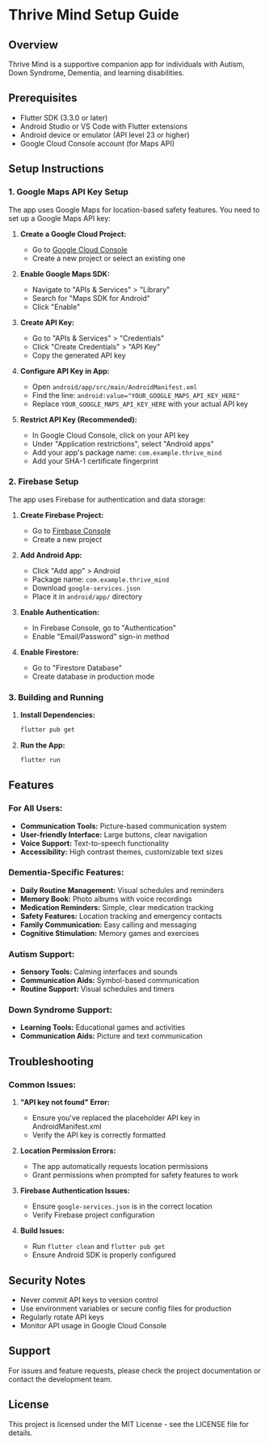 # Thrive Mind Setup Guide

## Overview
Thrive Mind is a supportive companion app for individuals with Autism, Down Syndrome, Dementia, and learning disabilities.

## Prerequisites
- Flutter SDK (3.3.0 or later)
- Android Studio or VS Code with Flutter extensions
- Android device or emulator (API level 23 or higher)
- Google Cloud Console account (for Maps API)

## Setup Instructions

### 1. Google Maps API Key Setup

The app uses Google Maps for location-based safety features. You need to set up a Google Maps API key:

1. **Create a Google Cloud Project:**
   - Go to [Google Cloud Console](https://console.cloud.google.com/)
   - Create a new project or select an existing one

2. **Enable Google Maps SDK:**
   - Navigate to "APIs & Services" > "Library"
   - Search for "Maps SDK for Android"
   - Click "Enable"

3. **Create API Key:**
   - Go to "APIs & Services" > "Credentials"
   - Click "Create Credentials" > "API Key"
   - Copy the generated API key

4. **Configure API Key in App:**
   - Open `android/app/src/main/AndroidManifest.xml`
   - Find the line: `android:value="YOUR_GOOGLE_MAPS_API_KEY_HERE"`
   - Replace `YOUR_GOOGLE_MAPS_API_KEY_HERE` with your actual API key

5. **Restrict API Key (Recommended):**
   - In Google Cloud Console, click on your API key
   - Under "Application restrictions", select "Android apps"
   - Add your app's package name: `com.example.thrive_mind`
   - Add your SHA-1 certificate fingerprint

### 2. Firebase Setup

The app uses Firebase for authentication and data storage:

1. **Create Firebase Project:**
   - Go to [Firebase Console](https://console.firebase.google.com/)
   - Create a new project

2. **Add Android App:**
   - Click "Add app" > Android
   - Package name: `com.example.thrive_mind`
   - Download `google-services.json`
   - Place it in `android/app/` directory

3. **Enable Authentication:**
   - In Firebase Console, go to "Authentication"
   - Enable "Email/Password" sign-in method

4. **Enable Firestore:**
   - Go to "Firestore Database"
   - Create database in production mode

### 3. Building and Running

1. **Install Dependencies:**
   ```bash
   flutter pub get
   ```

2. **Run the App:**
   ```bash
   flutter run
   ```

## Features

### For All Users:
- **Communication Tools:** Picture-based communication system
- **User-friendly Interface:** Large buttons, clear navigation
- **Voice Support:** Text-to-speech functionality
- **Accessibility:** High contrast themes, customizable text sizes

### Dementia-Specific Features:
- **Daily Routine Management:** Visual schedules and reminders
- **Memory Book:** Photo albums with voice recordings
- **Medication Reminders:** Simple, clear medication tracking
- **Safety Features:** Location tracking and emergency contacts
- **Family Communication:** Easy calling and messaging
- **Cognitive Stimulation:** Memory games and exercises

### Autism Support:
- **Sensory Tools:** Calming interfaces and sounds
- **Communication Aids:** Symbol-based communication
- **Routine Support:** Visual schedules and timers

### Down Syndrome Support:
- **Learning Tools:** Educational games and activities
- **Communication Aids:** Picture and text communication

## Troubleshooting

### Common Issues:

1. **"API key not found" Error:**
   - Ensure you've replaced the placeholder API key in AndroidManifest.xml
   - Verify the API key is correctly formatted

2. **Location Permission Errors:**
   - The app automatically requests location permissions
   - Grant permissions when prompted for safety features to work

3. **Firebase Authentication Issues:**
   - Ensure `google-services.json` is in the correct location
   - Verify Firebase project configuration

4. **Build Issues:**
   - Run `flutter clean` and `flutter pub get`
   - Ensure Android SDK is properly configured

## Security Notes

- Never commit API keys to version control
- Use environment variables or secure config files for production
- Regularly rotate API keys
- Monitor API usage in Google Cloud Console

## Support

For issues and feature requests, please check the project documentation or contact the development team.

## License

This project is licensed under the MIT License - see the LICENSE file for details.
